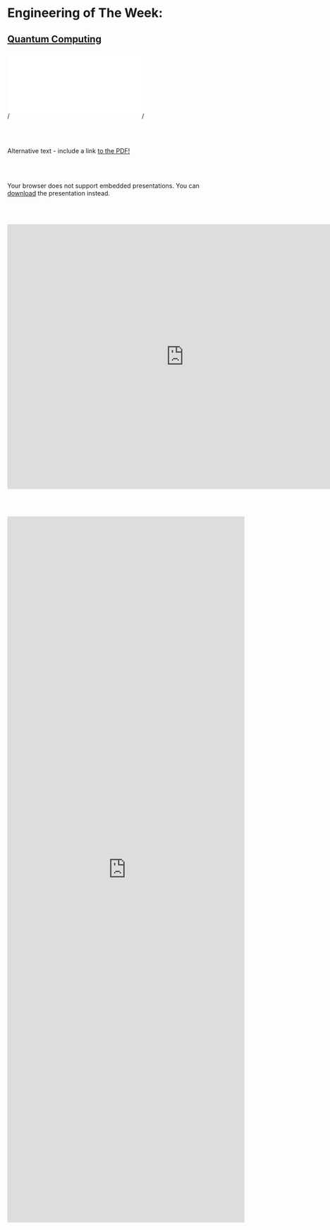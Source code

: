 # Engineering of The Week:
## [Quantum Computing](https://drive.google.com/file/d/17AMLZeEBhEG0fI-yZxxS1GhiWc0-cLRf/view?usp=drive_link)


/*<embed src="eotw/eotw1.pdf" type="application/pdf">*/

<br></br>

<object data="eotw/eotw1.pdf" type="application/pdf" width="500" height="600">
  <p>Alternative text - include a link <a href="[/path/to/your/file.pdf](https://drive.google.com/file/d/17AMLZeEBhEG0fI-yZxxS1GhiWc0-cLRf/view?usp=drive_link)https://drive.google.com/file/d/17AMLZeEBhEG0fI-yZxxS1GhiWc0-cLRf/view?usp=drive_link">to the PDF!</a></p>
</object>

<br></br>

<object data="eotw/eotw1.pptx" type="application/vnd.openxmlformats-officedocument.presentationml.presentation" width="800" height="600">
  <p>Your browser does not support embedded presentations. You can <a href="eotw/eotw1.pptx">download</a> the presentation instead.</p>
</object>

<br></br>

<iframe src="https://docs.google.com/presentation/d/e/2PACX-1vRpjSyeo4yHV_7ylOLtY6jjiJQ2levqvkTNH9hIAsR81hSae1ulpDF9w0DI3c-9w_HG80xTQuHX0IHS/embed?start=false&loop=false&delayms=3000" frameborder="0" width="800" height="600" allowfullscreen="true" mozallowfullscreen="true" webkitallowfullscreen="true"></iframe>

<br></br>

<iframe src="https://docs.google.com/presentation/d/e/2PACX-1vRpjSyeo4yHV_7ylOLtY6jjiJQ2levqvkTNH9hIAsR81hSae1ulpDF9w0DI3c-9w_HG80xTQuHX0IHS/embed?start=false&loop=false&delayms=3000" frameborder="0" style="width: 56vw; height: 40vh;" allowfullscreen="true" mozallowfullscreen="true" webkitallowfullscreen="true"></iframe>



